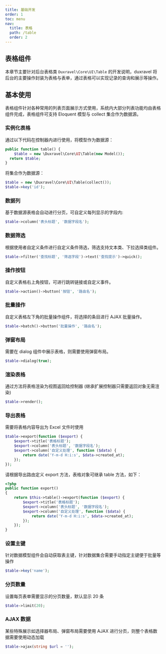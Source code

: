 ```yaml
---
title: 基础开发
order: 1
toc: menu
nav:
  title: 表格
  path: /table
  order: 2
---
```


## 表格组件

本章节主要针对后台表格类 `Duxravel\Core\UI\Table` 的开发说明，duxravel 将后台的主要操作封装为表格与表单，通过表格可以实现记录的查询和展示等操作。

## 基本使用

表格组件针对各种常用的列表页面展示方式使用，系统内大部分列表功能均由表格组件完成，表格组件可支持 Eloquent 模型与 collect 集合作为数据源。

### 实例化表格

通过以下代码在控制器内进行使用，将模型作为数据源：

```php
public function table() {
	$table = new \Duxravel\Core\UI\Table(new Model());
  return $table;
}
```

将集合作为数据源：

```php
$table = new \Duxravel\Core\UI\Table(collect());
$table->key('id');
```

### 数据列

基于数据源表格会自动进行分页，可自定义每列显示的字段内:

```php
$table->column('表头标题', '数据字段名');
```

### 数据筛选

根据使用者自定义条件进行自定义条件筛选，筛选支持文本类、下拉选择类组件。

```php
$table->filter('查找标题', '筛选字段')->text('查找提示')->quick();
```

### 操作按钮

自定义表格右上角按钮，可进行跳转链接或自定义事件。

```php
$table->action()->button('按钮', '路由名');
```

### 批量操作

自定义表格左下角的批量操作组件，将选择的条目进行 AJAX 批量操作。

```php
$table->batch()->button('批量操作', '路由名');
```

### 弹窗布局

需要在 dialog 组件中展示表格，则需要使用弹窗布局。

```php
$table->dialog(true);
```

### 渲染表格

通过方法将表格渲染为视图返回给控制器 (继承扩展控制器只需要返回对象无需渲染)

```php
$table->render();
```

### 导出表格

需要将表格内容导出为 Excel 文件时使用

```php
$table->export(function ($export) {
    $export->title('表格标题');
    $export->column('表头标题', '数据字段名');
    $export->column('自定义处理', function ($data) {
        return date('Y-m-d H:i:s', $data->created_at);
    });
});
```

请根据导出路由定义 export 方法，表格对象可继承 table 方法，如下：

```php
<?php
public function export()
{
    return $this->table()->export(function ($export) {
        $export->title('表格标题');
        $export->column('表头标题', '数据字段名');
        $export->column('自定义处理', function ($data) {
            return date('Y-m-d H:i:s', $data->created_at);
        });
    });
}
```

### 设置主键

针对数据模型组件会自动获取表主键，针对数据集合需要手动指定主键便于批量等操作

```php
$table->key('name');
```

### 分页数量

设置每页表单需要显示的分页数量，默认显示 20 条

```php
$table->limit(20);
```

### AJAX 数据

某些特殊展示如选择器布局、弹窗布局需要使用 AJAX 进行分页，则整个表格数据需要使用动态加载

```php
$table->ajax(string $url = '');
```
